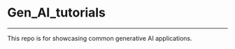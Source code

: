 # Gen_AI_tutorials
****************************************

This repo is for showcasing common generative AI applications.
